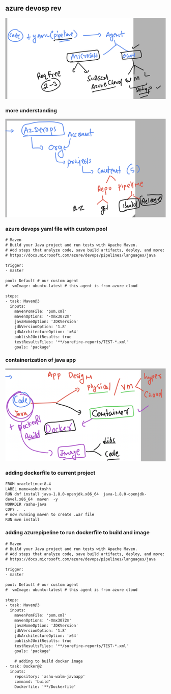 ## azure devosp rev

<img src="rev1.png">

### more understanding 

<img src="rev2.png">

### azure devops yaml file with custom pool 

```
# Maven
# Build your Java project and run tests with Apache Maven.
# Add steps that analyze code, save build artifacts, deploy, and more:
# https://docs.microsoft.com/azure/devops/pipelines/languages/java

trigger:
- master

pool: Default # our custom agent 
#  vmImage: ubuntu-latest # this agent is from azure cloud 

steps:
- task: Maven@3
  inputs:
    mavenPomFile: 'pom.xml'
    mavenOptions: '-Xmx3072m'
    javaHomeOption: 'JDKVersion'
    jdkVersionOption: '1.8'
    jdkArchitectureOption: 'x64'
    publishJUnitResults: true
    testResultsFiles: '**/surefire-reports/TEST-*.xml'
    goals: 'package'

```

### containerization of java app

<img src="javaa.png">

### adding dockerfile to current project

```
FROM oraclelinux:8.4
LABEL name=ashutoshh
RUN dnf install java-1.8.0-openjdk.x86_64  java-1.8.0-openjdk-devel.x86_64  maven  -y 
WORKDIR /ashu-java
COPY .  . 
# now running maven to create .war file 
RUN mvn install 
```

### adding azurepipeline to run dockerfile to build and image

```
# Maven
# Build your Java project and run tests with Apache Maven.
# Add steps that analyze code, save build artifacts, deploy, and more:
# https://docs.microsoft.com/azure/devops/pipelines/languages/java

trigger:
- master

pool: Default # our custom agent 
#  vmImage: ubuntu-latest # this agent is from azure cloud 

steps:
- task: Maven@3
  inputs:
    mavenPomFile: 'pom.xml'
    mavenOptions: '-Xmx3072m'
    javaHomeOption: 'JDKVersion'
    jdkVersionOption: '1.8'
    jdkArchitectureOption: 'x64'
    publishJUnitResults: true
    testResultsFiles: '**/surefire-reports/TEST-*.xml'
    goals: 'package'
    
    # adding to build docker image 
- task: Docker@2
  inputs:
    repository: 'ashu-walm-javaapp'
    command: 'build'
    Dockerfile: '**/Dockerfile'



```
